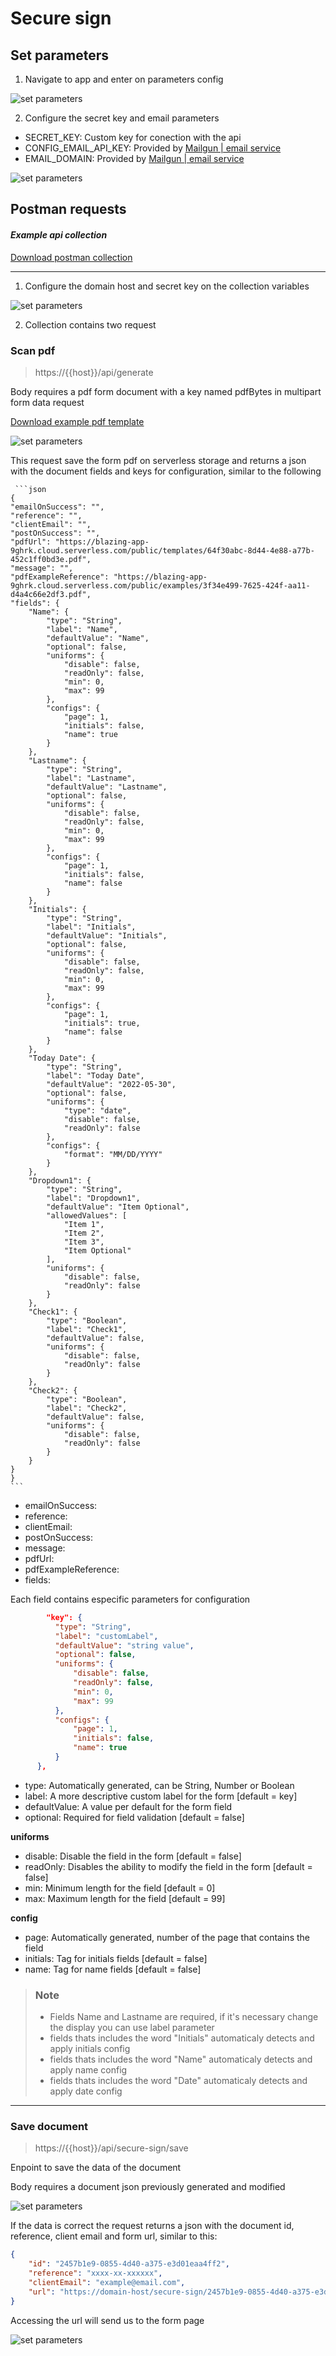 # Secure sign 

## Set parameters
1. Navigate to app and enter on parameters config

![set parameters](https://blazing-app-9ghrk.cloud.serverless.com/public/doc/593FC2CA-5FD6-4B36-86CA-69F5A89F99BD.jpeg "Logo Title Text 1")


2. Configure the secret key and email parameters
  - SECRET_KEY: Custom key for conection with the api
  - CONFIG_EMAIL_API_KEY: Provided by [Mailgun | email service](https://www.mailgun.com/es/)
  - EMAIL_DOMAIN: Provided by [Mailgun | email service](https://www.mailgun.com/es/)

![set parameters](https://blazing-app-9ghrk.cloud.serverless.com/public/doc/018AE7D9-A52F-4E5A-A031-05D0FECD18E2.jpeg "Logo Title Text 1")


## Postman requests
#### *Example api collection*
[Download postman collection](https://blazing-app-9ghrk.cloud.serverless.com/public/doc/Secure_sign.postman_collection.json)

---

1. Configure the domain host and secret key on the collection variables

![set parameters](https://blazing-app-9ghrk.cloud.serverless.com/public/doc/CF305859-6D4D-48AB-910B-4E01A953EEDA.jpeg "Logo Title Text 1")

2. Collection contains two request
### Scan pdf
 > https://{{host}}/api/generate

Body requires a pdf form document with a key named pdfBytes in multipart form data request
     
[Download example pdf template](https://blazing-app-9ghrk.cloud.serverless.com/public/doc/template_document.pdf)
    
![set parameters](https://blazing-app-9ghrk.cloud.serverless.com/public/doc/6863CFC0-A954-4554-A76A-48AF6BB2E70C.jpeg "Logo Title Text 1")
     
This request save the form pdf on serverless storage and returns a json with the document fields and keys for configuration,
similar to the following
     
     ```json
    {
    "emailOnSuccess": "",
    "reference": "",
    "clientEmail": "",
    "postOnSuccess": "",
    "pdfUrl": "https://blazing-app-9ghrk.cloud.serverless.com/public/templates/64f30abc-8d44-4e88-a77b-452c1ff0bd3e.pdf",
    "message": "",
    "pdfExampleReference": "https://blazing-app-9ghrk.cloud.serverless.com/public/examples/3f34e499-7625-424f-aa11-d4a4c66e2df3.pdf",
    "fields": {
        "Name": {
            "type": "String",
            "label": "Name",
            "defaultValue": "Name",
            "optional": false,
            "uniforms": {
                "disable": false,
                "readOnly": false,
                "min": 0,
                "max": 99
            },
            "configs": {
                "page": 1,
                "initials": false,
                "name": true
            }
        },
        "Lastname": {
            "type": "String",
            "label": "Lastname",
            "defaultValue": "Lastname",
            "optional": false,
            "uniforms": {
                "disable": false,
                "readOnly": false,
                "min": 0,
                "max": 99
            },
            "configs": {
                "page": 1,
                "initials": false,
                "name": false
            }
        },
        "Initials": {
            "type": "String",
            "label": "Initials",
            "defaultValue": "Initials",
            "optional": false,
            "uniforms": {
                "disable": false,
                "readOnly": false,
                "min": 0,
                "max": 99
            },
            "configs": {
                "page": 1,
                "initials": true,
                "name": false
            }
        },
        "Today Date": {
            "type": "String",
            "label": "Today Date",
            "defaultValue": "2022-05-30",
            "optional": false,
            "uniforms": {
                "type": "date",
                "disable": false,
                "readOnly": false
            },
            "configs": {
                "format": "MM/DD/YYYY"
            }
        },
        "Dropdown1": {
            "type": "String",
            "label": "Dropdown1",
            "defaultValue": "Item Optional",
            "allowedValues": [
                "Item 1",
                "Item 2",
                "Item 3",
                "Item Optional"
            ],
            "uniforms": {
                "disable": false,
                "readOnly": false
            }
        },
        "Check1": {
            "type": "Boolean",
            "label": "Check1",
            "defaultValue": false,
            "uniforms": {
                "disable": false,
                "readOnly": false
            }
        },
        "Check2": {
            "type": "Boolean",
            "label": "Check2",
            "defaultValue": false,
            "uniforms": {
                "disable": false,
                "readOnly": false
            }
        }
    }
    }
    ```

  - emailOnSuccess: 
  - reference: 
  - clientEmail: 
  - postOnSuccess:
  - message:
  - pdfUrl: 
  - pdfExampleReference: 
  - fields: 
  
  Each field contains especific parameters for configuration
  
  ```json
          "key": {
            "type": "String",
            "label": "customLabel",
            "defaultValue": "string value",
            "optional": false,
            "uniforms": {
                "disable": false,
                "readOnly": false,            
                "min": 0,
                "max": 99
            },
            "configs": {
                "page": 1,
                "initials": false,
                "name": true
            }
        },
  ```
  
  - type: Automatically generated, can be String, Number or Boolean
  - label: A more descriptive custom label for the form [default = key]
  - defaultValue: A value per default for the form field 
  - optional: Required for field validation [default = false]
  
  **uniforms**
  - disable: Disable the field in the form [default = false]
  - readOnly: Disables the ability to modify the field in the form [default = false]
  - min: Minimum length for the field [default = 0] 
  - max: Maximum length for the field [default = 99]
  
  **config**
  - page: Automatically generated, number of the page that contains the field
  - initials: Tag for initials fields [default = false]
  - name: Tag for name fields [default = false] 

> ### Note
> - Fields Name and Lastname are required, if it's necessary change the display you can use label parameter
> - fields thats includes the word "Initials" automaticaly detects and apply initials config  
> - fields thats includes the word "Name" automaticaly detects and apply name config  
> - fields thats includes the word "Date" automaticaly detects and apply date config  



---
### Save document
> https://{{host}}/api/secure-sign/save

Enpoint to save the data of the document

Body requires a document json previously generated and modified


![set parameters](https://blazing-app-9ghrk.cloud.serverless.com/public/doc/24152146-4D3F-434A-9AA1-A5F402B3963A.jpeg "Logo Title Text 1")


If the data is correct the request returns a json with the document id, reference, client email and form url, similar to this:


```json
{
    "id": "2457b1e9-0855-4d40-a375-e3d01eaa4ff2",
    "reference": "xxxx-xx-xxxxxx",
    "clientEmail": "example@email.com",
    "url": "https://domain-host/secure-sign/2457b1e9-0855-4d40-a375-e3d01eaa4ff2"
}
```


Accessing the url will send us to the form page

![set parameters](https://blazing-app-9ghrk.cloud.serverless.com/public/doc/20F27426-B5A5-4EEB-9F1A-973B88179F89.jpeg "Logo Title Text 1")




